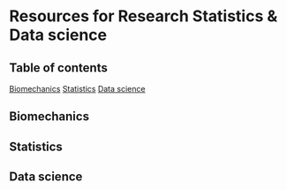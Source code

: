 # Resources for Research Statistics & Data science

## Table of contents
[Biomechanics](#Biomechanics)
[Statistics](#Statistics)
[Data science](#Datas-science)

## Biomechanics
## Statistics
## Data science
